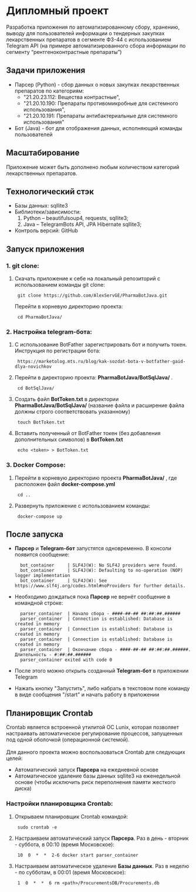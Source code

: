 # Дипломный проект
Разработка приложения по автоматизированному сбору, хранению, выводу для пользователей информации о тендерных закупках лекарственных препаратов в сегменте ФЗ-44 с использованием Telegram API (на примере автоматизированного сбора информации по сегменту “рентгеноконтрастные препараты”)

## Задачи приложения
* Парсер (Python) - сбор данных о новых закупках лекарственных препаратов по категориям:
    * "21.20.23.112: Вещества контрастные",
    * "21.20.10.190: Препараты противомикробные для системного использования",
    * "21.20.10.191: Препараты антибактериальные для системного использования"
* Бот (Java) - бот для отображения данных, исполняющий команды пользователей

## Масштабирование
Приложение может быть дополнено любым количеством категорий лекарственных препаратов. 

## Технологический стэк
* Базы данных: sqllite3
* Библиотеки/зависимости: 
    1. Python – beautifulsoup4, requests, sqllite3; 
    2. Java – TelegramBots API, JPA Hibernate sqllite3;
* Контроль версий: GitHub
## Запуск приложения
### 1. git clone:
1. Скачать приложение к себе на локальный репозиторий с использованием команды git clone: 

        git clone https://github.com/AlexServGE/PharmaBotJava.git
        
    Перейти в корневую директорию проекта:

        cd PharmaBotJava/
### 2. Настройка telegram-бота:
1. С использование BotFather зарегистрировать бот и получить токен. Инструкция по регистрации бота: 

        https://marketolog.mts.ru/blog/kak-sozdat-bota-v-botfather-gaid-dlya-novichkov 
2. Перейти в директорию проекта: <b>PharmaBotJava/BotSqlJava/ </b>. 

        cd BotSqlJava/
3. Создать файл <b>BotToken.txt</b> в директории <b>PharmaBotJava/BotSqlJava/ </b> (название файла и расширение файла должны строго соответствовать указанному)

        touch BotToken.txt
4. Вставить полученный от BotFather токен (без добавления дополнительных символов) в <b>BotToken.txt</b>

        echo <token> > BotToken.txt
### 3. Docker Compose:
1. Перейти в корневую директорию проекта <b>PharmaBotJava/ </b>, где расположен файл <b>docker-compose.yml</b>

        cd ..
2. Развернуть приложение с использованием команды:
        
        docker-compose up

## После запуска
* <b>Парсер</b> и <b>Telegram-бот</b> запустятся одновременно.
В консоли появится сообщение:
        
        bot_container     | SLF4J(W): No SLF4J providers were found.
        bot_container     | SLF4J(W): Defaulting to no-operation (NOP) logger implementation
        bot_container     | SLF4J(W): See https://www.slf4j.org/codes.html#noProviders for further details.

* Необходимо дождаться пока <b>Парсер</b> не вернёт сообщение в командной строке: 

        parser_container  | Начало сбора - ####-##-## ##:##:##.######
        parser_container  | Connection is established: Database is created in memory
        parser_container  | Connection is established: Database is created in memory
        parser_container  | Connection is established: Database is created in memory
        parser_container  | Окончание сбора - ####-##-## ##:##:##.######. Длительность - #:##:##.######
        parser_container exited with code 0
* После этого можно открыть созданный <b>Telegram-бот</b> в приложении Telegram
* Нажать кнопку "Запустить", либо набрать в текстовом поле команду в виде сообщения "/start" и начать работу в приложении

## Планировщик Crontab
Crontab является встроенной утилитой ОС Lunix, которая позволяет настраивать автоматическое регулирование процессов, запущенных под одной оболочкой (операционной системой).<br><br>
Для данного проекта можно воспользоваться Crontab для следующих целей:
* Автоматический запуск <b>Парсера</b> на ежедневной основе
* Автоматическое удаление базы данных sqllite3 на еженедельной основе (чтобы исключить риск переполнения памяти жесткого диска)

### Настройки планировщика Crontab:
1. Открываем планировщик Crontab командой:
    
        sudo crontab -e
2. Настраиваем автоматический запуск <b>Парсера</b>. Раз в день - вторник - суббота, в 00:10 (время Московское):

        10  0  *  *  2-6 docker start parser_container

3. Настраиваем автоматическое удаление <b>Базы данных</b>. Раз в неделю - по субботам, в 00:01 (время Московское):

        1  0  *  *  6 rm <path>/ProcurementsDB/Procurements.db